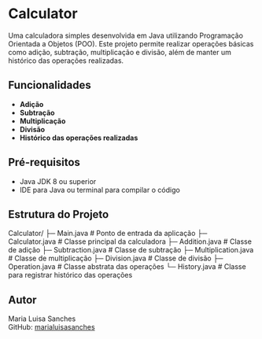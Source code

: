 # Calculator

Uma calculadora simples desenvolvida em Java utilizando Programação Orientada a Objetos (POO). Este projeto permite realizar operações básicas como adição, subtração, multiplicação e divisão, além de manter um histórico das operações realizadas.

## Funcionalidades
- **Adição**
- **Subtração**
- **Multiplicação**
- **Divisão**
- **Histórico das operações realizadas**

## Pré-requisitos
- Java JDK 8 ou superior
- IDE para Java ou terminal para compilar o código

## Estrutura do Projeto
Calculator/
├─ Main.java # Ponto de entrada da aplicação
├─ Calculator.java # Classe principal da calculadora
├─ Addition.java # Classe de adição
├─ Subtraction.java # Classe de subtração
├─ Multiplication.java # Classe de multiplicação
├─ Division.java # Classe de divisão
├─ Operation.java # Classe abstrata das operações
└─ History.java # Classe para registrar histórico das operações


## Autor
Maria Luisa Sanches  
GitHub: [marialuisasanches](https://github.com/marialuisasanches)
